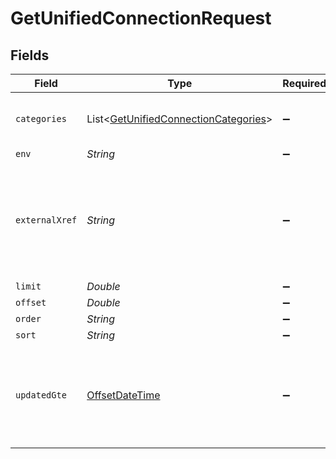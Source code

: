# GetUnifiedConnectionRequest


## Fields

| Field                                                                                             | Type                                                                                              | Required                                                                                          | Description                                                                                       |
| ------------------------------------------------------------------------------------------------- | ------------------------------------------------------------------------------------------------- | ------------------------------------------------------------------------------------------------- | ------------------------------------------------------------------------------------------------- |
| `categories`                                                                                      | List<[GetUnifiedConnectionCategories](../../models/operations/GetUnifiedConnectionCategories.md)> | :heavy_minus_sign:                                                                                | Filter the results on these categories                                                            |
| `env`                                                                                             | *String*                                                                                          | :heavy_minus_sign:                                                                                | N/A                                                                                               |
| `externalXref`                                                                                    | *String*                                                                                          | :heavy_minus_sign:                                                                                | Filter the results to only those integrations for your user referenced by this value              |
| `limit`                                                                                           | *Double*                                                                                          | :heavy_minus_sign:                                                                                | N/A                                                                                               |
| `offset`                                                                                          | *Double*                                                                                          | :heavy_minus_sign:                                                                                | N/A                                                                                               |
| `order`                                                                                           | *String*                                                                                          | :heavy_minus_sign:                                                                                | N/A                                                                                               |
| `sort`                                                                                            | *String*                                                                                          | :heavy_minus_sign:                                                                                | N/A                                                                                               |
| `updatedGte`                                                                                      | [OffsetDateTime](https://docs.oracle.com/javase/8/docs/api/java/time/OffsetDateTime.html)         | :heavy_minus_sign:                                                                                | Return only results whose updated date is equal or greater to this value                          |